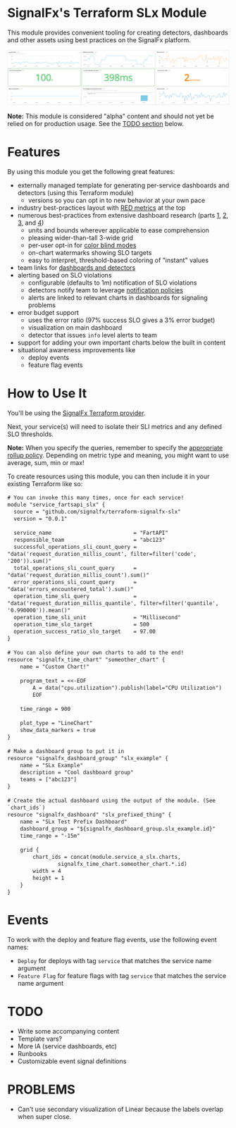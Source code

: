 # SignalFx's Terraform SLx Module

This module provides convenient tooling for creating detectors, dashboards and other assets using best practices on the SignalFx platform.

![Example Dashboard](images/example.png?raw=true)

**Note:** This module is considered "alpha" content and should not yet be relied on for production usage. See the [TODO section](#TODO) below.

# Features

By using this module you get the following great features:

* externally managed template for generating per-service dashboards and detectors (using this Terraform module)
  * versions so you can opt in to new behavior at your own pace
* industry best-practices layout with [RED metrics](https://www.weave.works/blog/the-red-method-key-metrics-for-microservices-architecture/) at the top
* numerous best-practices from extensive dashboard research (parts [1](http://onemogin.com/observability/dashboards/practitioners-guide-to-system-dashboard-design.html), [2](http://onemogin.com/observability/dashboards/practitioners-guide-to-system-dashboard-design-p2.html), [3](http://onemogin.com/observability/dashboards/practitioners-guide-to-system-dashboard-design-p3.html), and [4](http://onemogin.com/observability/dashboards/practitioners-guide-to-system-dashboard-design-p4.html))
  * units and bounds wherever applicable to ease comprehension
  * pleasing wider-than-tall 3-wide grid
  * per-user opt-in for [color blind modes](https://docs.signalfx.com/en/latest/getting-started/get-around-ui.html#user-profile-avatar-and-color-theme)
  * on-chart watermarks showing SLO targets
  * easy to interpret, threshold-based coloring of "instant" values
* team links for [dashboards and detectors](https://docs.signalfx.com/en/latest/managing/teams/link-content.html)
* alerting based on SLO violations
  * configurable (defaults to 1m) notification of SLO violations
  * detectors notify team to leverage [notification policies](https://docs.signalfx.com/en/latest/managing/teams/team-notifications.html)
  * alerts are linked to relevant charts in dashboards for signaling problems
* error budget support
  * uses the error ratio (97% success SLO gives a 3% error budget)
  * visualization on main dashboard
  * detector that issues `info` level alerts to team
* support for adding your own important charts below the built in content
* situational awareness improvements like
  * deploy events
  * feature flag events

# How to Use It

You'll be using the [SignalFx Terraform provider](https://github.com/terraform-providers/terraform-provider-signalfx).

Next, your service(s) will need to isolate their SLI metrics and any defined SLO thresholds.

**Note:** When you specify the queries, remember to specify the [appropriate rollup policy](https://docs.signalfx.com/en/latest/reference/analytics-docs/intro-analytics.html#rollup-policies). Depending on metric type and meaning, you might want to use average, sum, min or max!

To create resources using this module, you can then include it in your existing Terraform like so:

```
# You can invoke this many times, once for each service!
module "service_fartsapi_slx" {
  source = "github.com/signalfx/terraform-signalfx-slx"
  version = "0.0.1"

  service_name                          = "FartAPI"
  responsible_team                      = "abc123"
  successful_operations_sli_count_query = "data('request_duration_millis_count', filter=filter('code', '200')).sum()"
  total_operations_sli_count_query      = "data('request_duration_millis_count').sum()"
  error_operations_sli_count_query      = "data('errors_encountered_total').sum()"
  operation_time_sli_query              = "data('request_duration_millis_quantile', filter=filter('quantile', '0.990000')).mean()"
  operation_time_sli_unit               = "Millisecond"
  operation_time_slo_target             = 500
  operation_success_ratio_slo_target    = 97.00
}

# You can also define your own charts to add to the end!
resource "signalfx_time_chart" "someother_chart" {
    name = "Custom Chart!"

    program_text = <<-EOF
        A = data("cpu.utilization").publish(label="CPU Utilization")
        EOF

    time_range = 900

    plot_type = "LineChart"
    show_data_markers = true
}

# Make a dashboard group to put it in
resource "signalfx_dashboard_group" "slx_example" {
    name = "SLx Example"
    description = "Cool dashboard group"
    teams = ["abc123"]
}

# Create the actual dashboard using the output of the module. (See `chart_ids`)
resource "signalfx_dashboard" "slx_prefixed_thing" {
    name = "SLx Test Prefix Dashboard"
    dashboard_group = "${signalfx_dashboard_group.slx_example.id}"
    time_range = "-15m"

    grid {
        chart_ids = concat(module.service_a_slx.charts,
                signalfx_time_chart.someother_chart.*.id)
        width = 4
        height = 1
    }
}
```

# Events

To work with the deploy and feature flag events, use the following event names:

* `Deploy` for deploys with tag `service` that matches the service name argument
* `Feature Flag` for feature flags with tag `service` that matches the service name argument

# TODO

* Write some accompanying content
* Template vars?
* More IA (service dashboards, etc)
* Runbooks
* Customizable event signal definitions

# PROBLEMS

* Can't use secondary visualization of Linear because the labels overlap when super close.
